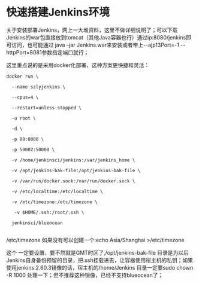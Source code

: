 # 快速搭建Jenkins环境

  关于安装部署Jenkins，网上一大堆资料，这里不做详细说明了；可以下载Jenkins的war包直接放到tomcat（其他Java容器也行）通过ip:8080/jenkins即可访问，也可能通过 java –jar Jenkins.war来安装或者带上--ajp13Port=-1 --httpPort=8081参数指定端口就行；

这里重点说的是采用docker化部署，这种方案更快捷和灵活：



```
docker run \

  --name szlyjenkins \

  --cpus=4 \

  --restart=unless-stopped \

  -u root \

  -d \

  -p 88:8080 \

  -p 50002:50000 \

  -v /home/jenkinsci/jenkins:/var/jenkins_home \

  -v /opt/jenkins-bak-file:/opt/jenkins-bak-file \

  -v /var/run/docker.sock:/var/run/docker.sock \

  -v /etc/localtime:/etc/localtime \

  -v /etc/timezone:/etc/timezone \

   -v $HOME/.ssh:/root/.ssh \

  jenkinsci/blueocean


```

/etc/timezone  如果没有可以创建一个:echo Asia/Shanghai >/etc/timezone

这个 一定要设置，要不然就是GMT时区了,/opt/jenkins-bak-file 目录是为以后Jenkins自身备份预留的目录，把.ssh挂载进去，让容器使用宿主机的私钥；如果使用jenkins:2.60.3镜像的话，宿主机的/home/Jenkins 目录一定要sudo chown -R 1000 处理一下；但不推荐这种镜像，已经不支持blueocean了；

